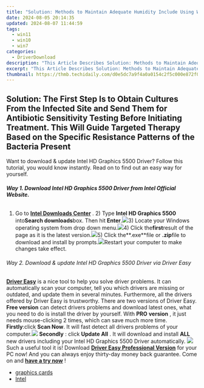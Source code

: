 ```yaml
---
title: "Solution: Methods to Maintain Adequate Humidity Include Using Wet Coverings, Plastic Sheeting, or Mist Sprayers. These Techniques Help Retain Moisture Around the Concrete and Prevent Premature Drying that Can Weaken Its Structure"
date: 2024-08-05 20:14:35
updated: 2024-08-07 11:44:59
tags:
  - win11
  - win10
  - win7
categories:
  - DriverDownload
description: "This Article Describes Solution: Methods to Maintain Adequate Humidity Include Using Wet Coverings, Plastic Sheeting, or Mist Sprayers. These Techniques Help Retain Moisture Around the Concrete and Prevent Premature Drying that Can Weaken Its Structure"
excerpt: "This Article Describes Solution: Methods to Maintain Adequate Humidity Include Using Wet Coverings, Plastic Sheeting, or Mist Sprayers. These Techniques Help Retain Moisture Around the Concrete and Prevent Premature Drying that Can Weaken Its Structure"
thumbnail: https://thmb.techidaily.com/d0e5dc7a9f4a0a0154c2f5c000e872f05d1d324633640e4e68e511d6c868a5f3.jpg
---
```


## Solution: The First Step Is to Obtain Cultures From the Infected Site and Send Them for Antibiotic Sensitivity Testing Before Initiating Treatment. This Will Guide Targeted Therapy Based on the Specific Resistance Patterns of the Bacteria Present

Want to download & update Intel HD Graphics 5500 Driver? Follow this tutorial, you would know instantly. Read on to find out an easy way for yourself.

###### **Way 1\. Download Intel HD Graphics 5500 Driver from Intel Official Website.**

1) Go to **[Intel Downloads Center](https://downloadcenter.intel.com/)** . 2) Type **Intel HD Graphics 5500** into**Search downloads**box. Then hit **Enter**.![](https://images.drivereasy.com/wp-content/uploads/2017/02/1-17.png)3) Locate your Windows operating system from drop down menu.![](https://images.drivereasy.com/wp-content/uploads/2017/02/2-16.png)4) Click the**first**result of the page as it is the latest version.![](https://images.drivereasy.com/wp-content/uploads/2017/02/3-10.png)5) Click the**.exe**file or **.zip**file to download and install by prompts.![](https://images.drivereasy.com/wp-content/uploads/2017/02/4-10.png)Restart your computer to make changes take effect.

###### Way 2\. Download & update Intel HD Graphics 5500 Driver via Driver Easy

[**Driver Easy**](https://tools.techidaily.com/drivereasy/download/)  is a nice tool to help you solve driver problems. It can automatically scan your computer, tell you which drivers are missing or outdated, and update them in several minutes. Furthermore, all the drivers offered by Driver Easy is trustworthy. There are two versions of Driver Easy. **Free version**  can detect drivers problems and download latest ones, what you need to do is install the driver by yourself. With **PRO**   **version**  , it just needs mouse-clicking 2 times, which can save much more time. **Firstly**:click **Scan Now**. It will fast detect all drivers problems of your computer.![](https://images.drivereasy.com/wp-content/uploads/2017/02/SCAN2-1.jpg) **Secondly** : click **Update All** . It will download and install **ALL**  new drivers including your Intel HD Graphics 5500 Driver automatically. ![](https://images.drivereasy.com/wp-content/uploads/2017/02/Intel-5500.jpg) Such a useful tool it is! Download [**Driver Easy Professional Version**](https://tools.techidaily.com/drivereasy/download/)  for your PC now! And you can always enjoy thirty-day money back guarantee. Come on and [**have a try now**](https://tools.techidaily.com/drivereasy/download/) !

* [graphics cards](https://tools.techidaily.com/drivereasy/download/)
* [Intel](https://tools.techidaily.com/drivereasy/download/)

<ins class="adsbygoogle"
     style="display:block"
     data-ad-format="autorelaxed"
     data-ad-client="ca-pub-7571918770474297"
     data-ad-slot="1223367746"></ins>



<ins class="adsbygoogle"
     style="display:block"
     data-ad-client="ca-pub-7571918770474297"
     data-ad-slot="8358498916"
     data-ad-format="auto"
     data-full-width-responsive="true"></ins>
